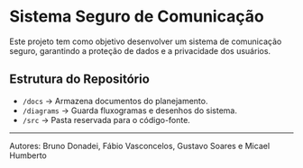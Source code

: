 # Sistema Seguro de Comunicação

Este projeto tem como objetivo desenvolver um sistema de comunicação seguro, garantindo a proteção de dados e a privacidade dos usuários.

## Estrutura do Repositório

- `/docs` → Armazena documentos do planejamento.
- `/diagrams` → Guarda fluxogramas e desenhos do sistema.
- `/src` → Pasta reservada para o código-fonte.

---

Autores: Bruno Donadei, Fábio Vasconcelos, Gustavo Soares e Micael Humberto
